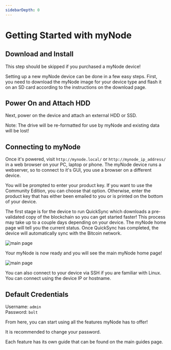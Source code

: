 ```yaml
---
sidebarDepth: 0
---
```


# Getting Started with myNode

## Download and Install

This step should be skipped if you purchased a myNode device!

Setting up a new myNode device can be done in a few easy steps. First, you need to download the myNode image for your device type and flash it on an SD card according to the instructions on the download page.

## Power On and Attach HDD

Next, power on the device and attach an external HDD or SSD.

Note: The drive will be re-formatted for use by myNode and existing data will be lost!

## Connecting to myNode

Once it's powered, visit `http://mynode.local/` or `http://mynode_ip_address/` in a web browser on your PC, laptop or phone. The myNode device runs a webserver, so to connect to it's GUI, you use a browser on a different device.

You will be prompted to enter your product key. If you want to use the Community Edition, you can choose that option. Otherwise, enter the product key that has either been emailed to you or is printed on the bottom of your device.

The first stage is for the device to run QuickSync which downloads a pre-validated copy of the blockchain so you can get started faster! This process may take up to a couple days depending on your device. The myNode home page will tell you the current status. Once QuickSync has completed, the device will automatically sync with the Bitcoin network.

![main page](/mynode-docs/images/getting-started/gs1.png)

Your myNode is now ready and you will see the main myNode home page!

![main page](/mynode-docs/images/getting-started/gs2.png)

You can also connect to your device via SSH if you are familiar with Linux. You can connect using the device IP or hostname.

## Default Credentials

Username: `admin`  
Password: `bolt`

From here, you can start using all the features myNode has to offer!

It is recommended to change your password.

Each feature has its own guide that can be found on the main guides page.
